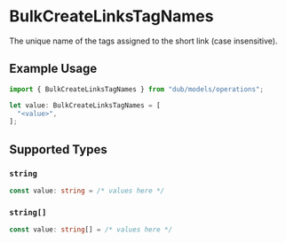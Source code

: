 # BulkCreateLinksTagNames

The unique name of the tags assigned to the short link (case insensitive).

## Example Usage

```typescript
import { BulkCreateLinksTagNames } from "dub/models/operations";

let value: BulkCreateLinksTagNames = [
  "<value>",
];
```

## Supported Types

### `string`

```typescript
const value: string = /* values here */
```

### `string[]`

```typescript
const value: string[] = /* values here */
```

